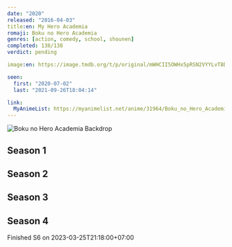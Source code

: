 ```yaml
---
date: "2020"
released: "2016-04-03"
title:en: My Hero Academia
romaji: Boku no Hero Academia
genres: [action, comedy, school, shounen]
completed: 138/138
verdict: pending

image:en: https://image.tmdb.org/t/p/original/mWHCII5OWHx5pRSN2VYYLvT8DbB.jpg

seen:
  first: "2020-07-02"
  last: "2021-09-26T18:04:14"

link:
  MyAnimeList: https://myanimelist.net/anime/31964/Boku_no_Hero_Academia
---
```


![Boku no Hero Academia Backdrop](https://artworks.thetvdb.com/banners/fanart/original/305074-4.jpg)

<!-- SEASON DIVIDER -->
## Season 1

<!-- SEASON DIVIDER -->
## Season 2

<!-- SEASON DIVIDER -->
## Season 3

<!-- SEASON DIVIDER -->
## Season 4

Finished S6 on 2023-03-25T21:18:00+07:00
